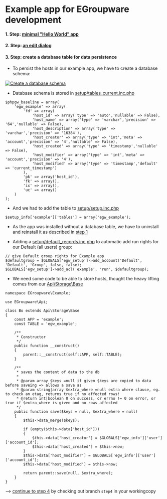 # Example app for EGroupware development

#### 1. Step: [minimal "Hello World" app](https://github.com/EGroupware/example/tree/step1)
#### 2. Step: [an edit dialog](https://github.com/EGroupware/example/tree/step2)
#### 3. Step: create a database table for data persistence

* To persist the hosts in our example app, we have to create a database schema:

[![Create a database schema](https://img.youtube.com/vi/rvZsZz9InB8/0.jpg)](https://www.youtube.com/watch?v=rvZsZz9InB8 "Create a database schema")

* Database schema is stored in [setup/tables_current.inc.php](https://github.com/EGroupware/example/tree/step3/setup/tables_current.inc.php)
```
$phpgw_baseline = array(
	'egw_example' => array(
		'fd' => array(
			'host_id' => array('type' => 'auto','nullable' => False),
			'host_name' => array('type' => 'varchar','precision' => '64','nullable' => False),
			'host_description' => array('type' => 'varchar','precision' => '16384'),
			'host_creator' => array('type' => 'int','meta' => 'account','precision' => '4','nullable' => False),
			'host_created' => array('type' => 'timestamp','nullable' => False),
			'host_modifier' => array('type' => 'int','meta' => 'account','precision' => '4'),
			'host_modified' => array('type' => 'timestamp','default' => 'current_timestamp')
		),
		'pk' => array('host_id'),
		'fk' => array(),
		'ix' => array(),
		'uc' => array()
	)
);
```
* And we had to add the table to [setup/setup.inc.php](https://github.com/EGroupware/example/tree/step3/setup/setup.inc.php)
```
$setup_info['example']['tables'] = array('egw_example');
```
* As the app was installed without a database table, we have to uninstall and reinstall it as described in [step 1](https://github.com/EGroupware/example/tree/step1/README.md)

* Adding a [setup/default_records.inc.php](https://github.com/EGroupware/example/tree/step3/setup/default_records.inc.php) to automatic add run rights for our Default (all users) group:
```
// give Default group rights for Example app
$defaultgroup = $GLOBALS['egw_setup']->add_account('Default', 'Default', 'Group', false, false);
$GLOBALS['egw_setup']->add_acl('example', 'run', $defaultgroup);
```

* We need some code to be able to store hosts, thought the heavy lifting comes from our [Api\Storage\Base](https://github.com/EGroupware/egroupware/blob/master/api/src/Storage/Base.php)
```
namespace EGroupware\Example;

use EGroupware\Api;

class Bo extends Api\Storage\Base
{
	const APP = 'example';
	const TABLE = 'egw_example';

	/**
	 * Constructor
	 */
	public function __construct()
	{
		parent::__construct(self::APP, self::TABLE);
	}

	/**
	 * saves the content of data to the db
	 *
	 * @param array $keys =null if given $keys are copied to data before saveing => allows a save as
	 * @param string|array $extra_where =null extra where clause, eg. to check an etag, returns true if no affected rows!
	 * @return int|boolean 0 on success, or errno != 0 on error, or true if $extra_where is given and no rows affected
	 */
	public function save($keys = null, $extra_where = null)
	{
		$this->data_merge($keys);

		if (empty($this->data['host_id']))
		{
			$this->data['host_creator'] = $GLOBALS['egw_info']['user']['account_id'];
			$this->data['host_created'] = $this->now;
		}
		$this->data['host_modifier'] = $GLOBALS['egw_info']['user']['account_id'];
		$this->data['host_modified'] = $this->now;

		return parent::save(null, $extra_where);
	}
}
```

--> [continue to step 4](https://github.com/EGroupware/example/tree/step4) by checking out branch ```step4``` in your workingcopy
